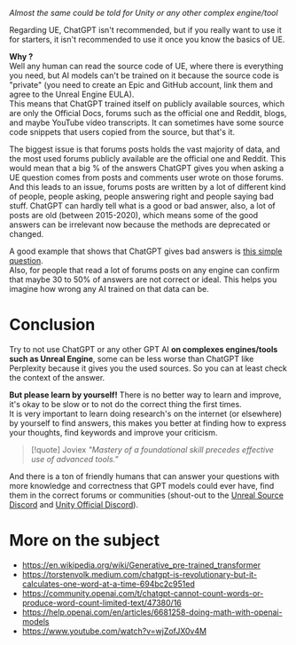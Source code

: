 *Almost the same could be told for Unity or any other complex engine/tool*

Regarding UE, ChatGPT isn't recommended, but if you really want to use it for starters, it isn't recommended to use it once you know the basics of UE.

**Why ?**<br>
Well any human can read the source code of UE, where there is everything you need, but AI models can't be trained on it because the source code is "private" (you need to create an Epic and GitHub account, link them and agree to the Unreal Engine EULA).<br>
This means that ChatGPT trained itself on publicly available sources, which are only the Official Docs, forums such as the official one and Reddit, blogs, and maybe YouTube video transcripts.
It can sometimes have some source code snippets that users copied from the source, but that's it.

The biggest issue is that forums posts holds the vast majority of data, and the most used forums publicly available are the official one and Reddit. This would mean that a big % of the answers ChatGPT gives you when asking a UE question comes from posts and comments user wrote on those forums.<br>
And this leads to an issue, forums posts are written by a lot of different kind of people, people asking, people answering right and people saying bad stuff. ChatGPT can hardly tell what is a good or bad answer, also, a lot of posts are old (between 2015-2020), which means some of the good answers can be irrelevant now because the methods are deprecated or changed.

A good example that shows that ChatGPT gives bad answers is [this simple question](https://chatgpt.com/share/6735c149-4e30-8000-8b07-8c836247955a).<br>
Also, for people that read a lot of forums posts on any engine can confirm that maybe 30 to 50% of answers are not correct or ideal. This helps you imagine how wrong any AI trained on that data can be.

# Conclusion
Try to not use ChatGPT or any other GPT AI **on complexes engines/tools such as Unreal Engine**, some can be less worse than ChatGPT like Perplexity because it gives you the used sources. So you can at least check the context of the answer.

**But please learn by yourself!** There is no better way to learn and improve, it's okay to be slow or to not do the correct thing the first times.<br>
It is very important to learn doing research's on the internet (or elsewhere) by yourself to find answers, this makes you better at finding how to express your thoughts, find keywords and improve your criticism.

> [!quote] Joviex
> *"Mastery of a foundational skill precedes effective use of advanced tools."*

And there is a ton of friendly humans that can answer your questions with more knowledge and correctness that GPT models could ever have, find them in the correct forums or communities (shout-out to the [Unreal Source Discord](https://discord.gg/unrealsource) and [Unity Official Discord](https://discord.gg/unity)).

# More on the subject
- https://en.wikipedia.org/wiki/Generative_pre-trained_transformer
- https://torstenvolk.medium.com/chatgpt-is-revolutionary-but-it-calculates-one-word-at-a-time-694bc2c951ed
- https://community.openai.com/t/chatgpt-cannot-count-words-or-produce-word-count-limited-text/47380/16
- https://help.openai.com/en/articles/6681258-doing-math-with-openai-models
- https://www.youtube.com/watch?v=wjZofJX0v4M


